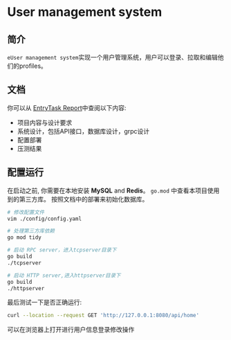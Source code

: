 # User management system
## 简介
`eUser management system`实现一个用户管理系统，用户可以登录、拉取和编辑他们的profiles。

## 文档
你可以从 [EntryTask Report](https://docs.google.com/document/d/1gH2gl-HlCo6TcvrccGWOzt1Md9NvVZVu370W8cd5SgE/edit?usp=sharing#)中查阅以下内容:
- 项目内容与设计要求
- 系统设计，包括API接口，数据库设计，grpc设计
- 配置部署
- 压测结果

## 配置运行
在启动之前, 你需要在本地安装 **MySQL** and **Redis**。 
 `go.mod` 中查看本项目使用到的第三方库。 
 按照文档中的部署来初始化数据库。


```bash
# 修改配置文件
vim ./config/config.yaml

# 处理第三方库依赖
go mod tidy

# 启动 RPC server，进入tcpserver目录下
go build
./tcpserver

# 启动 HTTP server,进入httpserver目录下
go build 
./httpserver
```

最后测试一下是否正确运行:
```bash
curl --location --request GET 'http://127.0.0.1:8080/api/home'
```
可以在浏览器上打开进行用户信息登录修改操作
